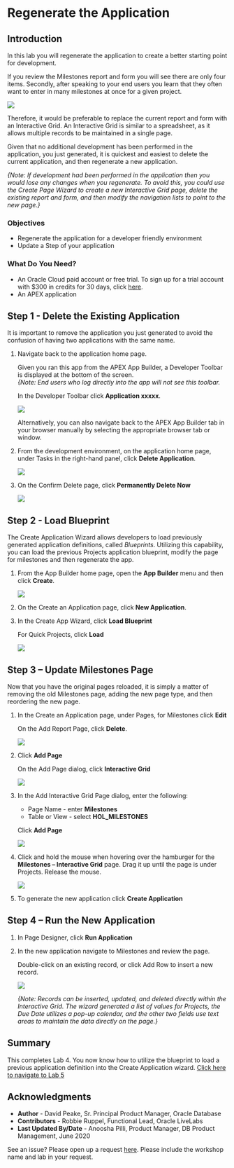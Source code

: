 # Regenerate the Application

## Introduction

In this lab you will regenerate the application to create a better starting point for development.

If you review the Milestones report and form you will see there are only four items. Secondly, after speaking to your end users you learn that they often want to enter in many milestones at once for a given project.

![](images/milestones.png " ")

Therefore, it would be preferable to replace the current report and form with an Interactive Grid. An Interactive Grid is similar to a spreadsheet, as it allows multiple records to be maintained in a single page.

Given that no additional development has been performed in the application, you just generated, it is quickest and easiest to delete the current application, and then regenerate a new application.

*{Note: If development had been performed in the application then you would lose any changes when you regenerate. To avoid this, you could use the Create Page Wizard to create a new Interactive Grid page, delete the existing report and form, and then modify the navigation lists to point to the new page.}*

### Objectives
- Regenerate the application for a developer friendly environment
- Update a Step of your application

### What Do You Need?

- An Oracle Cloud paid account or free trial. To sign up for a trial account with $300 in credits for 30 days, click [here](http://oracle.com/cloud/free).
- An APEX application

## **Step 1** - Delete the Existing Application
It is important to remove the application you just generated to avoid the confusion of having two applications with the same name.

1. Navigate back to the application home page.

    Given you ran this app from the APEX App Builder, a Developer Toolbar is displayed at the bottom of the screen.     
    *{Note: End users who log directly into the app will not see this toolbar.*

    In the Developer Toolbar click **Application xxxxx**.

    ![](images/dev-toolbar.png " ")

    Alternatively, you can also navigate back to the APEX App Builder tab in your browser manually by selecting the appropriate browser tab or window.

2. From the development environment, on the application home page, under Tasks in the right-hand panel, click **Delete Application**.

    ![](images/delete-app.png " ")

3. On the Confirm Delete page, click **Permanently Delete Now**

    ![](images/perm-delete-now.png " ")

## **Step 2** - Load Blueprint
The Create Application Wizard allows developers to load previously generated application definitions, called _Blueprints_. Utilizing this capability, you can load the previous Projects application blueprint, modify the page for milestones and then regenerate the app.

1. From the App Builder home page, open the **App Builder** menu and then click **Create**.

    ![](images/go-create-app.png " ")

2. On the Create an Application page, click **New Application**.

3. In the Create App Wizard, click **Load Blueprint**

    For Quick Projects, click **Load**

    ![](images/load-blueprint.png " ")

## **Step 3** – Update Milestones Page
Now that you have the original pages reloaded, it is simply a matter of removing the old Milestones page, adding the new page type, and then reordering the new page.

1. In the Create an Application page, under Pages, for Milestones click **Edit**

    On the Add Report Page, click **Delete**.

    ![](images/delete-page.png " ")

2. Click **Add Page**

    On the Add Page dialog, click **Interactive Grid**

    ![](images/select-ig.png " ")

3. In the Add Interactive Grid Page dialog, enter the following:
    - Page Name - enter **Milestones**
    - Table or View - select **HOL_MILESTONES**

    Click **Add Page**

    ![](images/add-page.png " ")

4. Click and hold the mouse when hovering over the hamburger for the **Milestones – Interactive Grid** page.
    Drag it up until the page is under Projects. Release the mouse.

    ![](images/drag-page.png " ")

5. To generate the new application click **Create Application**

## **Step 4** – Run the New Application

1. In Page Designer, click **Run Application**

2. In the new application navigate to Milestones and review the page.

    Double-click on an existing record, or click Add Row to insert a new record.

    ![](images/new-page.png " ")

    *{Note: Records can be inserted, updated, and deleted directly within the Interactive Grid. The wizard generated a list of values for Projects, the Due Date utilizes a pop-up calendar, and the other two fields use text areas to maintain the data directly on the page.}*

## **Summary**
This completes Lab 4. You now know how to utilize the blueprint to load a previous application definition into the Create Application wizard. [Click here to navigate to Lab 5](?lab=lab-5-improving-tasks)

## **Acknowledgments**

- **Author** - David Peake, Sr. Principal Product Manager, Oracle Database
- **Contributors** - Robbie Ruppel, Functional Lead, Oracle LiveLabs
- **Last Updated By/Date** - Anoosha Pilli, Product Manager, DB Product Management, June 2020

See an issue?  Please open up a request [here](https://github.com/oracle/learning-library/issues).   Please include the workshop name and lab in your request.
